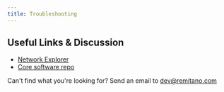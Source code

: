 ```yaml
---
title: Troubleshooting
---
```


## Useful Links & Discussion

- [Network Explorer](http://explorer.renec.foundation/)
- [Core software repo](https://github.com/remitano/renec)

Can't find what you're looking for? Send an email to dev@remitano.com
